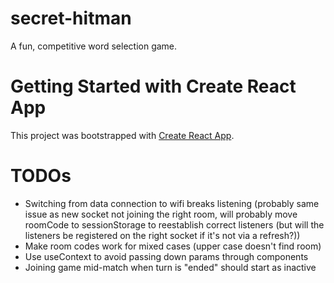 # secret-hitman
A fun, competitive word selection game. 

# Getting Started with Create React App

This project was bootstrapped with [Create React App](https://github.com/facebook/create-react-app).

# TODOs
* Switching from data connection to wifi breaks listening (probably same issue as new socket not joining the right room, will probably move roomCode to sessionStorage to reestablish correct listeners (but will the listeners be registered on the right socket if it's not via a refresh?))
* Make room codes work for mixed cases (upper case doesn't find room)
* Use useContext to avoid passing down params through components
* Joining game mid-match when turn is "ended" should start as inactive